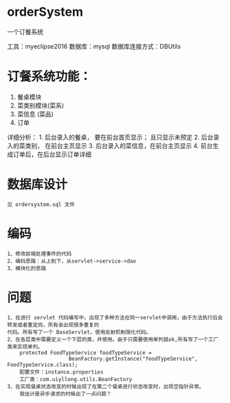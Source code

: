 # orderSystem
一个订餐系统

工具：myeclipse2016 数据库：mysql 数据库连接方式：DBUtils

# 订餐系统功能：
  1. 餐桌模块
  2. 菜类别模块(菜系)
  3. 菜信息    (菜品)
  4. 订单

详细分析：
	1. 后台录入的餐桌， 要在前台首页显示； 且只显示未预定
	2. 后台录入的菜类别， 在前台主页显示
	3. 后台录入的菜信息，在前台主页显示
	4. 前台生成订单后，在后台显示订单详细 
# 数据库设计
	见 ordersystem.sql 文件
	
# 编码
	1、修改前端处理事件的代码
	2、编码思路：从上到下，从servlet->service->dao
	3、模块化的思路
# 问题
	1、在进行 servlet 代码编写中，出现了多种方法在同一servlet中调用，由于方法执行后会转发或者重定向，所有会出现很多重复的
	代码。所有写了一个 BaseServlet，使用反射机制简化代码。
	2、在各层类中需要定义一个下层的类，并使用。由于只需要使用单列就ok,所有写了一个工厂类来实现单列。
		protected FoodTypeService foodTypeService = 
						BeanFactory.getInstance("foodTypeService", FoodTypeService.class);
		配置文件：instance.properties
		工厂类：com.uiyllong.utils.BeanFactory
	3、在实现餐桌状态改变的时候出现了在第二个餐桌进行状态改变时，出现空指针异常。
		我估计是异步请求的时候出了一点问题？
